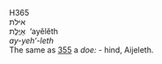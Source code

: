 <body>
  <p>H365<br>  איּלת  <br> אַיֱלֱת  ‎  ‘ayĕlĕth  <br><i>ay-yeh‘-leth </i><br>The same as <a href="h0355.htm">355</a>  a <i>doe: - </i>hind, Aijeleth.<br></p>
 </body>